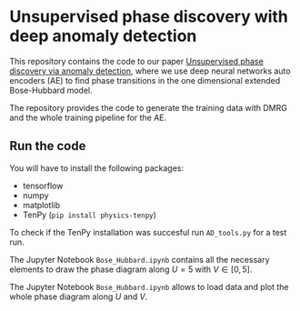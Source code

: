 # Unsupervised phase discovery with deep anomaly detection

This repository contains the code to our paper [Unsupervised phase discovery via anomaly detection](https://github.com/Qottmann/phase-discovery-anomaly-detection/edit/master/README.md), where we use deep neural networks auto encoders (AE) to find phase transitions in the one dimensional extended Bose-Hubbard model.

The repository provides the code to generate the training data with DMRG and the whole training pipeline for the AE.

## Run the code

You will have to install the following packages:

- tensorflow
- numpy
- matplotlib
- TenPy (`pip install physics-tenpy`)

To check if the TenPy installation was succesful run `AD_tools.py` for a test run.

The Jupyter Notebook `Bose_Hubbard.ipynb` contains all the necessary elements to draw the phase diagram along $U=5$ with $V \in [0,5]$.

The Jupyter Notebook `Bose_Hubbard.ipynb` allows to load data and plot the whole phase diagram along $U$ and $V$.
